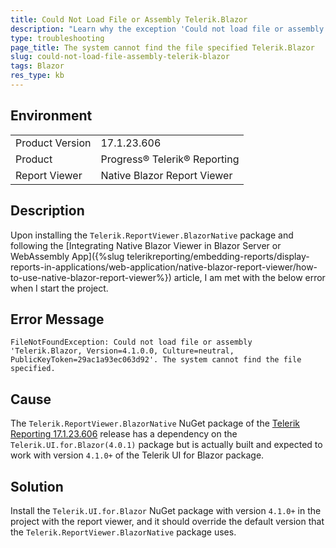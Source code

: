 ```yaml
---
title: Could Not Load File or Assembly Telerik.Blazor
description: "Learn why the exception 'Could not load file or assembly Telerik.Blazor' may occur in the Native Blazor Viewer."
type: troubleshooting
page_title: The system cannot find the file specified Telerik.Blazor
slug: could-not-load-file-assembly-telerik-blazor
tags: Blazor
res_type: kb
---
```


## Environment

<table>
	<tbody>
		<tr>
			<td>Product Version</td>
			<td>17.1.23.606</td>
		</tr>
		<tr>
			<td>Product</td>
			<td>Progress® Telerik® Reporting</td>
		</tr>
		<tr>
			<td>Report Viewer</td>
			<td>Native Blazor Report Viewer</td>
		</tr>
	</tbody>
</table>


## Description

Upon installing the `Telerik.ReportViewer.BlazorNative` package and following the [Integrating Native Blazor Viewer in Blazor Server or WebAssembly App]({%slug telerikreporting/embedding-reports/display-reports-in-applications/web-application/native-blazor-report-viewer/how-to-use-native-blazor-report-viewer%}) article, I am met with the below error when I start the project.

## Error Message

`FileNotFoundException: Could not load file or assembly 'Telerik.Blazor, Version=4.1.0.0, Culture=neutral, PublicKeyToken=29ac1a93ec063d92'. The system cannot find the file specified.`

## Cause

The `Telerik.ReportViewer.BlazorNative` NuGet package of the [Telerik Reporting 17.1.23.606](https://www.telerik.com/support/whats-new/reporting/release-history/progress-telerik-reporting-r2-2023-17-1-23-606) release has a dependency on the `Telerik.UI.for.Blazor(4.0.1)` package but is actually built and expected to work with version `4.1.0+` of the Telerik UI for Blazor package.

## Solution

Install the `Telerik.UI.for.Blazor` NuGet package with version `4.1.0+` in the project with the report viewer, and it should override the default version that the `Telerik.ReportViewer.BlazorNative` package uses.
